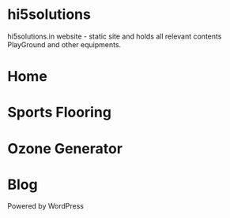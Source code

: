 # hi5solutions
hi5solutions.in website - static site and holds all relevant contents
PlayGround and other equipments.

# Home

# Sports Flooring

# Ozone Generator

# Blog 
Powered by WordPress
